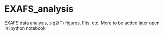 # EXAFS_analysis
EXAFS data analysis, sig2(T) figures, Fits. etc. 
More to be added later
open in ipython notebook
